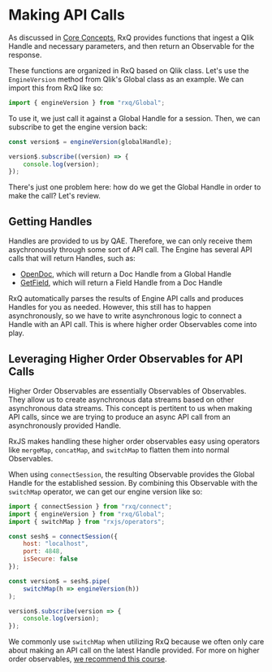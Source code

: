 # Making API Calls
As discussed in [Core Concepts](), RxQ provides functions that ingest a Qlik Handle and necessary parameters, and then return an Observable for the response.

These functions are organized in RxQ based on Qlik class. Let's use the `EngineVersion` method from Qlik's Global class as an example. We can import this from RxQ like so:
```javascript
import { engineVersion } from "rxq/Global";
```

To use it, we just call it against a Global Handle for a session. Then, we can subscribe to get the engine version back:
```javascript
const version$ = engineVersion(globalHandle);

version$.subscribe((version) => {
    console.log(version);
});
```

There's just one problem here: how do we get the Global Handle in order to make the call? Let's review.

## Getting Handles
Handles are provided to us by QAE. Therefore, we can only receive them asychronously through some sort of API call. The Engine has several API calls that will return Handles, such as:
* [OpenDoc](http://help.qlik.com/en-US/sense-developer/November2017/Subsystems/EngineAPI/Content/Classes/GlobalClass/Global-class-OpenDoc-method.htm), which will return a Doc Handle from a Global Handle
* [GetField](http://help.qlik.com/en-US/sense-developer/November2017/Subsystems/EngineAPI/Content/Classes/AppClass/App-class-GetField-method.htm), which will return a Field Handle from a Doc Handle

RxQ automatically parses the results of Engine API calls and produces Handles for you as needed. However, this still has to happen asynchronously, so we have to write asynchronous logic to connect a Handle with an API call. This is where higher order Observables come into play.

## Leveraging Higher Order Observables for API Calls
Higher Order Observables are essentially Observables of Observables. They allow us to create asynchronous data streams based on other asynchronous data streams. This concept is pertitent to us when making API calls, since we are trying to produce an async API call from an asynchronously provided Handle.

RxJS makes handling these higher order observables easy using operators like `mergeMap`, `concatMap`, and `switchMap` to flatten them into normal Observables. 

When using `connectSession`, the resulting Observable provides the Global Handle for the established session. By combining this Observable with the `switchMap` operator, we can get our engine version like so:

```javascript
import { connectSession } from "rxq/connect";
import { engineVersion } from "rxq/Global";
import { switchMap } from "rxjs/operators";

const sesh$ = connectSession({
    host: "localhost",
    port: 4848,
    isSecure: false
});

const version$ = sesh$.pipe(
    switchMap(h => engineVersion(h))
);

version$.subscribe(version => {
    console.log(version);
});
```

We commonly use `switchMap` when utilizing RxQ because we often only care about making an API call on the latest Handle provided. For more on higher order observables, [we recommend this course](https://egghead.io/courses/use-higher-order-observables-in-rxjs-effectively).